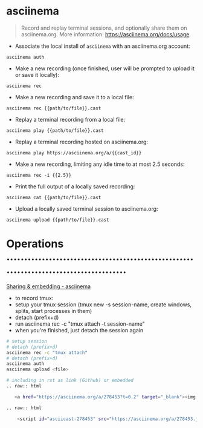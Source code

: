# asciinema

> Record and replay terminal sessions, and optionally share them on asciinema.org.
> More information: <https://asciinema.org/docs/usage>.

- Associate the local install of `asciinema` with an asciinema.org account:

`asciinema auth`

- Make a new recording (once finished, user will be prompted to upload it or save it locally):

`asciinema rec`

- Make a new recording and save it to a local file:

`asciinema rec {{path/to/file}}.cast`

- Replay a terminal recording from a local file:

`asciinema play {{path/to/file}}.cast`

- Replay a terminal recording hosted on asciinema.org:

`asciinema play https://asciinema.org/a/{{cast_id}}`

- Make a new recording, limiting any idle time to at most 2.5 seconds:

`asciinema rec -i {{2.5}}`

- Print the full output of a locally saved recording:

`asciinema cat {{path/to/file}}.cast`

- Upload a locally saved terminal session to asciinema.org:

`asciinema upload {{path/to/file}}.cast`


# Operations .......................................................................................
[Sharing & embedding - asciinema](https://asciinema.org/docs/embedding)

- to record tmux:
- setup your tmux session (tmux new -s session-name, create windows, splits, start processes in them)
- detach (prefix+d)
- run asciinema rec -c "tmux attach -t session-name"
- when you're finished, just detach the session again

```bash
# setup session
# detach (prefix+d)
asciinema rec -c "tmux attach"
# detach (prefix+d)
asciinema auth
asciinema upload <file>

# including in rst as link (Github) or embedded
.. raw:: html

   <a href="https://asciinema.org/a/278453?t=0.2" target="_blank"><img src="https://asciinema.org/a/278453.svg" /></a>

.. raw:: html

    <script id="asciicast-278453" src="https://asciinema.org/a/278453.js" async></script>
```
